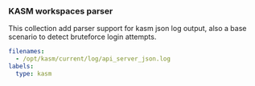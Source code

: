 ### KASM workspaces parser

This collection add parser support for kasm json log output, also a base scenario to detect bruteforce login attempts.

```yaml
filenames:
  - /opt/kasm/current/log/api_server_json.log
labels:
  type: kasm
```